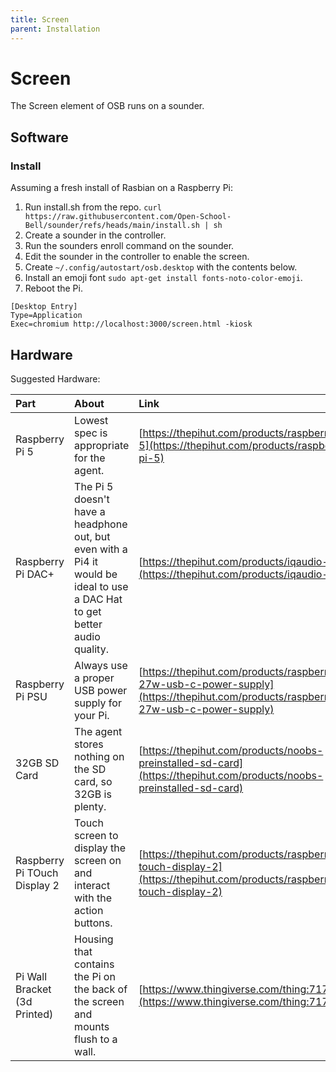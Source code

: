 ```yaml
---
title: Screen
parent: Installation
---
```


# Screen

The Screen element of OSB runs on a sounder.

## Software

### Install

Assuming a fresh install of Rasbian on a Raspberry Pi:

 1. Run install.sh from the repo.
    `curl https://raw.githubusercontent.com/Open-School-Bell/sounder/refs/heads/main/install.sh | sh`
 2. Create a sounder in the controller.
 3. Run the sounders enroll command on the sounder.
 4. Edit the sounder in the controller to enable the screen.
 5. Create `~/.config/autostart/osb.desktop` with the contents below.
 6. Install an emoji font `sudo apt-get install fonts-noto-color-emoji`.
 7. Reboot the Pi.

```
[Desktop Entry]
Type=Application
Exec=chromium http://localhost:3000/screen.html -kiosk
```

## Hardware

Suggested Hardware:

|Part|About|Link|
|:---|:----|:---|
|Raspberry Pi 5|Lowest spec is appropriate for the agent.|[https://thepihut.com/products/raspberry-pi-5](https://thepihut.com/products/raspberry-pi-5)|
|Raspberry Pi DAC+|The Pi 5 doesn't have a headphone out, but even with a Pi4 it would be ideal to use a DAC Hat to get better audio quality.|[https://thepihut.com/products/iqaudio-dac](https://thepihut.com/products/iqaudio-dac)|
|Raspberry Pi PSU|Always use a proper USB power supply for your Pi.|[https://thepihut.com/products/raspberry-pi-27w-usb-c-power-supply](https://thepihut.com/products/raspberry-pi-27w-usb-c-power-supply)|
|32GB SD Card|The agent stores nothing on the SD card, so 32GB is plenty.|[https://thepihut.com/products/noobs-preinstalled-sd-card](https://thepihut.com/products/noobs-preinstalled-sd-card)|
|Raspberry Pi TOuch Display 2|Touch screen to display the screen on and interact with the action buttons.|[https://thepihut.com/products/raspberry-pi-touch-display-2](https://thepihut.com/products/raspberry-pi-touch-display-2)|
|Pi Wall Bracket (3d Printed)|Housing that contains the Pi on the back of the screen and mounts flush to a wall.|[https://www.thingiverse.com/thing:7172671](https://www.thingiverse.com/thing:7172671)|